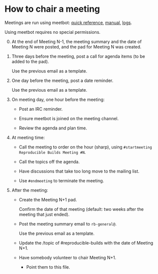 How to chair a meeting
======================

Meetings are run using meetbot:
[quick reference](https://wiki.debian.org/MeetBot),
[manual](http://meetbot.debian.net/Manual.html),
[logs](http://meetbot.debian.net/debian-reproducible/).

Using meetbot requires no special permissions.

0. At the end of Meeting N-1,
the meeting summary and the date of Meeting N were posted,
and the pad for Meeting N was created.

2. Three days before the meeting, post a call for agenda items (to be added to the pad).

    Use the previous email as a template.

3. One day before the meeting, post a date reminder.

    Use the previous email as a template.

4. On meeting day, one hour before the meeting:

    - Post an IRC reminder.

    - Ensure meetbot is joined on the meeting channel.

    - Review the agenda and plan time.

5. At meeting time:

    - Call the meeting to order on the hour (sharp), using `#startmeeting Reproducible Builds Meeting #N`.

    - Call the topics off the agenda.

    - Have discussions that take too long
      move to the mailing list.

    - Use `#endmeeting` to terminate the meeting.

6. After the meeting:

    - Create the Meeting N+1 pad.

      Confirm the date of that meeting (default: two weeks after the meeting that just ended).

    - Post the meeting summary email to `rb-general@`.  

      Use the previous email as a template.

    - Update the /topic of #reproducible-builds with the date of Meeting N+1.

    - Have somebody volunteer to chair Meeting N+1.

        - Point them to this file.
